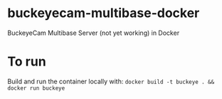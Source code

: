 # buckeyecam-multibase-docker
BuckeyeCam Multibase Server (not yet working) in Docker

# To run

Build and run the container locally with:
`docker build -t buckeye . && docker run buckeye`